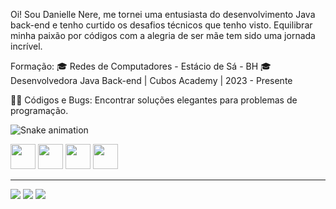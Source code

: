 Oi! Sou Danielle Nere, me tornei uma entusiasta do desenvolvimento Java back-end e tenho curtido os desafios técnicos que tenho visto.
Equilibrar minha paixão por códigos com a alegria de ser mãe tem sido uma jornada incrível.

Formação:
🎓 Redes de Computadores - Estácio de Sá - BH
🎓 Desenvolvedora Java Back-end | Cubos Academy | 2023 - Presente

👩‍💻 Códigos e Bugs: Encontrar soluções elegantes para problemas de programação.

![Snake animation](https://github.com/DaniNere/DaniNere/blob/output/github-contribution-grid-snake.svg)


      
<img src="https://cdn.jsdelivr.net/gh/devicons/devicon/icons/javascript/javascript-plain.svg"  width ="40" heigth = "40" />  <img src="https://cdn.jsdelivr.net/gh/devicons/devicon/icons/nodejs/nodejs-plain-wordmark.svg" width ="40" heigth = "40"/> <img src="https://cdn.jsdelivr.net/gh/devicons/devicon/icons/mysql/mysql-plain-wordmark.svg" width ="40" heigth = "40"/> <img src="https://cdn.jsdelivr.net/gh/devicons/devicon/icons/git/git-original-wordmark.svg" width ="40" heigth = "40" />

_________________________________________________________________________________________________________________________________________________________________________________________

<div>
<a href="https://instagram.com/daniellenere" target="_blank"><img src="https://img.shields.io/badge/-Instagram-%23E4405F?style=for-the-badge&logo=instagram&logoColor=white" target="_blank"></a>
<a href = "mailto:danisilvanere@gmail.com"><img src="https://img.shields.io/badge/Gmail-D14836?style=for-the-badge&logo=gmail&logoColor=white" target="_blank"></a>
<a href="https://www.linkedin.com/in/danielle-nere/" target="_blank"><img src="https://img.shields.io/badge/-LinkedIn-%230077B5?style=for-the-badge&logo=linkedin&logoColor=white" target="_blank"></a>
</div>



                    
          
          
          






